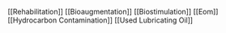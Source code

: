 [[Rehabilitation]]
[[Bioaugmentation]]
[[Biostimulation]]
[[Eom]]
[[Hydrocarbon Contamination]]
[[Used Lubricating Oil]]
